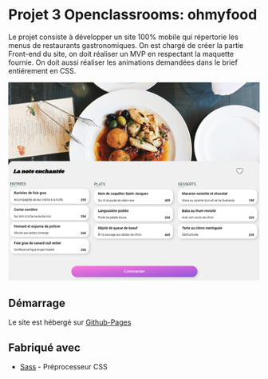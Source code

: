 # Projet 3 Openclassrooms: ohmyfood

Le projet consiste à développer un site 100% mobile qui répertorie les menus de restaurants gastronomiques.
On est chargé de créer la partie Front-end du site, on doit réaliser un MVP en respectant la maquette fournie.
On doit aussi réaliser les animations demandées dans le brief entiérement en CSS.

<p align="center">
<img src="./images/Maquettes_ohmyfood/images/readme_image.png">
</p>


## Démarrage

Le site est hébergé sur [Github-Pages](https://anthonyj408.github.io/JAMMESAnthony_3_25072021/)

## Fabriqué avec

* [Sass](https://sass-lang.com/) - Préprocesseur CSS






